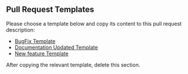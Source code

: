 ## Pull Request Templates

Please choose a template below and copy its content to this pull request description:

- [BugFix Template](https://github.com/flaxandteal/arches-rbac-permissions/tree/main/.github/PULL_REQUEST_TEMPLATES/bug_fix.md)
- [Documentation Updated Template](https://github.com/flaxandteal/arches-rbac-permissions/tree/main/.github/PULL_REQUEST_TEMPLATES/documentation.md)
- [New feature Template](https://github.com/flaxandteal/arches-rbac-permissions/tree/main/.github/PULL_REQUEST_TEMPLATES/feature.md)

After copying the relevant template, delete this section.
